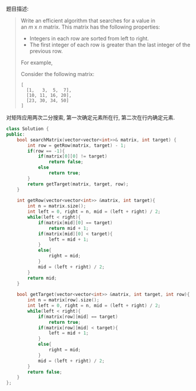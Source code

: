 题目描述:
> Write an efficient algorithm that searches for a value in an *m* x *n* matrix. This matrix has the following properties:
>
> - Integers in each row are sorted from left to right.
> - The first integer of each row is greater than the last integer of the previous row.
>
> For example,
>
> Consider the following matrix:
>
> ```
> [
>   [1,   3,  5,  7],
>   [10, 11, 16, 20],
>   [23, 30, 34, 50]
> ]
> ```

对矩阵应用两次二分搜索, 第一次确定元素所在行, 第二次在行内确定元素.

```c++
class Solution {
public:
    bool searchMatrix(vector<vector<int>>& matrix, int target) {
        int row = getRow(matrix, target) - 1;
        if(row == -1){
            if(matrix[0][0] != target)
                return false;
            else
                return true;
        }
        return getTarget(matrix, target, row);
    }
    
    int getRow(vector<vector<int>> &matrix, int target){
        int n = matrix.size();
        int left = 0, right = n, mid = (left + right) / 2;
        while(left < right){
            if(matrix[mid][0] == target)
                return mid + 1;
            if(matrix[mid][0] < target){
                left = mid + 1;
            }
            else{
                right = mid;
            }
            mid = (left + right) / 2;
        }
        return mid;
    }
    
    bool getTarget(vector<vector<int>> &matrix, int target, int row){
        int n = matrix[row].size();
        int left = 0, right = n, mid = (left + right) / 2;
        while(left < right){
            if(matrix[row][mid] == target)
                return true;
            if(matrix[row][mid] < target){
                left = mid + 1;
            }
            else{
                right = mid;
            }
            mid = (left + right) / 2;
        }
        return false;
    }
};
```

